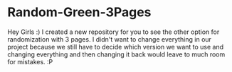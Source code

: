 # Random-Green-3Pages
Hey Girls :) I created a new repository for you to see the other option for randomization with 3 pages. I didn't want to change everything in our project because we still have to decide which version we want to use and changing everything and then changing it back would leave to much room for mistakes. :P 
